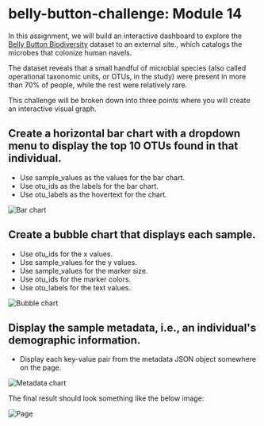 # belly-button-challenge: Module 14

In this assignment, we will build an interactive dashboard to explore the [Belly Button Biodiversity](http://robdunnlab.com/projects/belly-button-biodiversity/) dataset to an external site., which catalogs the microbes that colonize human navels.

The dataset reveals that a small handful of microbial species (also called operational taxonomic units, or OTUs, in the study) were present in more than 70% of people, while the rest were relatively rare.

This challenge will be broken down into three points where you will create an interactive visual graph.

## Create a horizontal bar chart with a dropdown menu to display the top 10 OTUs found in that individual.

- Use sample_values as the values for the bar chart.
- Use otu_ids as the labels for the bar chart.
- Use otu_labels as the hovertext for the chart.

![Bar chart](https://static.bc-edx.com/data/dl-1-2/m14/lms/img/hw01.jpg)

## Create a bubble chart that displays each sample.

- Use otu_ids for the x values.
- Use sample_values for the y values.
- Use sample_values for the marker size.
- Use otu_ids for the marker colors.
- Use otu_labels for the text values.

![Bubble chart](https://static.bc-edx.com/data/dl-1-2/m14/lms/img/bubble_chart.jpg)

## Display the sample metadata, i.e., an individual's demographic information.

- Display each key-value pair from the metadata JSON object somewhere on the page.

![Metadata chart](https://static.bc-edx.com/data/dl-1-2/m14/lms/img/hw03.jpg)

The final result should look something like the below image:

![Page](https://static.bc-edx.com/data/dl-1-2/m14/lms/img/hw02.jpg)
